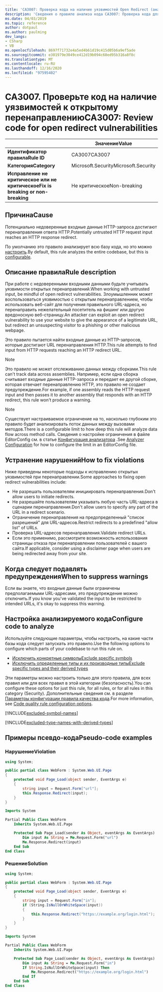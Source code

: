 ```yaml
---
title: 'CA3007: Проверка кода на наличие уязвимостей Open Redirect (анализ кода)'
description: 'Сведения о правиле анализа кода CA3007: Проверка кода для уязвимостей Open Redirect'
ms.date: 04/03/2019
ms.topic: reference
author: dotpaul
ms.author: paulming
dev_langs:
- CSharp
- VB
ms.openlocfilehash: 8697f71732e4a5ed4b61d19c415d05b6a9ef5ade
ms.sourcegitcommit: e301979e3049ce412d19b094c60ed95b316a8f8c
ms.translationtype: MT
ms.contentlocale: ru-RU
ms.lasthandoff: 12/16/2020
ms.locfileid: "97595402"
---
```

# <a name="ca3007-review-code-for-open-redirect-vulnerabilities"></a><span data-ttu-id="af933-103">CA3007. Проверьте код на наличие уязвимостей к открытому перенаправлению</span><span class="sxs-lookup"><span data-stu-id="af933-103">CA3007: Review code for open redirect vulnerabilities</span></span>

| | <span data-ttu-id="af933-104">Значение</span><span class="sxs-lookup"><span data-stu-id="af933-104">Value</span></span> |
|-|-|
| <span data-ttu-id="af933-105">**Идентификатор правила**</span><span class="sxs-lookup"><span data-stu-id="af933-105">**Rule ID**</span></span> |<span data-ttu-id="af933-106">CA3007</span><span class="sxs-lookup"><span data-stu-id="af933-106">CA3007</span></span>|
| <span data-ttu-id="af933-107">**Категория**</span><span class="sxs-lookup"><span data-stu-id="af933-107">**Category**</span></span> |<span data-ttu-id="af933-108">Microsoft.Security</span><span class="sxs-lookup"><span data-stu-id="af933-108">Microsoft.Security</span></span>|
| <span data-ttu-id="af933-109">**Исправление не критическое или не критическое**</span><span class="sxs-lookup"><span data-stu-id="af933-109">**Fix is breaking or non-breaking**</span></span> |<span data-ttu-id="af933-110">Не критическое</span><span class="sxs-lookup"><span data-stu-id="af933-110">Non-breaking</span></span>|

## <a name="cause"></a><span data-ttu-id="af933-111">Причина</span><span class="sxs-lookup"><span data-stu-id="af933-111">Cause</span></span>

<span data-ttu-id="af933-112">Потенциально недоверенные входные данные HTTP-запроса достигают перенаправления ответа HTTP.</span><span class="sxs-lookup"><span data-stu-id="af933-112">Potentially untrusted HTTP request input reaches an HTTP response redirect.</span></span>

<span data-ttu-id="af933-113">По умолчанию это правило анализирует всю базу кода, но это можно [настроить](#configure-code-to-analyze).</span><span class="sxs-lookup"><span data-stu-id="af933-113">By default, this rule analyzes the entire codebase, but this is [configurable](#configure-code-to-analyze).</span></span>

## <a name="rule-description"></a><span data-ttu-id="af933-114">Описание правила</span><span class="sxs-lookup"><span data-stu-id="af933-114">Rule description</span></span>

<span data-ttu-id="af933-115">При работе с недоверенными входными данными будьте учитывать уязвимости открытых перенаправлений.</span><span class="sxs-lookup"><span data-stu-id="af933-115">When working with untrusted input, be mindful of open redirect vulnerabilities.</span></span> <span data-ttu-id="af933-116">Злоумышленник может воспользоваться уязвимостью с открытым перенаправлением, чтобы использовать веб-сайт для получения правильного URL-адреса, но перенаправить нежелательный посетитель на фишинг или другую вредоносную веб-страницу.</span><span class="sxs-lookup"><span data-stu-id="af933-116">An attacker can exploit an open redirect vulnerability to use your website to give the appearance of a legitimate URL, but redirect an unsuspecting visitor to a phishing or other malicious webpage.</span></span>

<span data-ttu-id="af933-117">Это правило пытается найти входные данные из HTTP-запросов, которые достигают URL перенаправления HTTP.</span><span class="sxs-lookup"><span data-stu-id="af933-117">This rule attempts to find input from HTTP requests reaching an HTTP redirect URL.</span></span>

> [!NOTE]
> <span data-ttu-id="af933-118">Это правило не может отслеживанию данных между сборками.</span><span class="sxs-lookup"><span data-stu-id="af933-118">This rule can't track data across assemblies.</span></span> <span data-ttu-id="af933-119">Например, если одна сборка считывает входные данные HTTP-запроса и передает ее другой сборке, которая отвечает перенаправлению HTTP, это правило не создает предупреждение.</span><span class="sxs-lookup"><span data-stu-id="af933-119">For example, if one assembly reads the HTTP request input and then passes it to another assembly that responds with an HTTP redirect, this rule won't produce a warning.</span></span>

> [!NOTE]
> <span data-ttu-id="af933-120">Существует настраиваемое ограничение на то, насколько глубоким это правило будет анализировать поток данных между вызовами методов.</span><span class="sxs-lookup"><span data-stu-id="af933-120">There is a configurable limit to how deep this rule will analyze data flow across method calls.</span></span> <span data-ttu-id="af933-121">Сведения о настройке ограничения в файле EditorConfig см. в статье [Конфигурация анализатора](https://github.com/dotnet/roslyn-analyzers/blob/master/docs/Analyzer%20Configuration.md#dataflow-analysis) .</span><span class="sxs-lookup"><span data-stu-id="af933-121">See [Analyzer Configuration](https://github.com/dotnet/roslyn-analyzers/blob/master/docs/Analyzer%20Configuration.md#dataflow-analysis) for how to configure the limit in an EditorConfig file.</span></span>

## <a name="how-to-fix-violations"></a><span data-ttu-id="af933-122">Устранение нарушений</span><span class="sxs-lookup"><span data-stu-id="af933-122">How to fix violations</span></span>

<span data-ttu-id="af933-123">Ниже приведены некоторые подходы к исправлению открытых уязвимостей при перенаправлении.</span><span class="sxs-lookup"><span data-stu-id="af933-123">Some approaches to fixing open redirect vulnerabilities include:</span></span>

- <span data-ttu-id="af933-124">Не разрешать пользователям инициировать перенаправления.</span><span class="sxs-lookup"><span data-stu-id="af933-124">Don't allow users to initiate redirects.</span></span>
- <span data-ttu-id="af933-125">Не разрешайте пользователям указывать любую часть URL-адреса в сценарии перенаправления.</span><span class="sxs-lookup"><span data-stu-id="af933-125">Don't allow users to specify any part of the URL in a redirect scenario.</span></span>
- <span data-ttu-id="af933-126">Ограничение перенаправления на предопределенный "список разрешений" для URL-адресов.</span><span class="sxs-lookup"><span data-stu-id="af933-126">Restrict redirects to a predefined "allow list" of URLs.</span></span>
- <span data-ttu-id="af933-127">Проверка URL-адресов перенаправления.</span><span class="sxs-lookup"><span data-stu-id="af933-127">Validate redirect URLs.</span></span>
- <span data-ttu-id="af933-128">Если это применимо, рассмотрите возможность использования страницы отказа при перенаправлении пользователей с вашего сайта.</span><span class="sxs-lookup"><span data-stu-id="af933-128">If applicable, consider using a disclaimer page when users are being redirected away from your site.</span></span>

## <a name="when-to-suppress-warnings"></a><span data-ttu-id="af933-129">Когда следует подавлять предупреждения</span><span class="sxs-lookup"><span data-stu-id="af933-129">When to suppress warnings</span></span>

<span data-ttu-id="af933-130">Если вы знаете, что входные данные были ограничены предполагаемыми URL-адресами, это предупреждение можно отключить.</span><span class="sxs-lookup"><span data-stu-id="af933-130">If you know you've validated the input to be restricted to intended URLs, it's okay to suppress this warning.</span></span>

## <a name="configure-code-to-analyze"></a><span data-ttu-id="af933-131">Настройка анализируемого кода</span><span class="sxs-lookup"><span data-stu-id="af933-131">Configure code to analyze</span></span>

<span data-ttu-id="af933-132">Используйте следующие параметры, чтобы настроить, на какие части базы кода следует запускать это правило.</span><span class="sxs-lookup"><span data-stu-id="af933-132">Use the following options to configure which parts of your codebase to run this rule on.</span></span>

- [<span data-ttu-id="af933-133">Исключить конкретные символы</span><span class="sxs-lookup"><span data-stu-id="af933-133">Exclude specific symbols</span></span>](#exclude-specific-symbols)
- [<span data-ttu-id="af933-134">Исключить определенные типы и их производные типы</span><span class="sxs-lookup"><span data-stu-id="af933-134">Exclude specific types and their derived types</span></span>](#exclude-specific-types-and-their-derived-types)

<span data-ttu-id="af933-135">Эти параметры можно настроить только для этого правила, для всех правил или для всех правил в этой категории (безопасность).</span><span class="sxs-lookup"><span data-stu-id="af933-135">You can configure these options for just this rule, for all rules, or for all rules in this category (Security).</span></span> <span data-ttu-id="af933-136">Дополнительные сведения см. в разделе [Параметры конфигурации правила качества кода](../code-quality-rule-options.md).</span><span class="sxs-lookup"><span data-stu-id="af933-136">For more information, see [Code quality rule configuration options](../code-quality-rule-options.md).</span></span>

[!INCLUDE[excluded-symbol-names](~/includes/code-analysis/excluded-symbol-names.md)]

[!INCLUDE[excluded-type-names-with-derived-types](~/includes/code-analysis/excluded-type-names-with-derived-types.md)]

## <a name="pseudo-code-examples"></a><span data-ttu-id="af933-137">Примеры псевдо-кода</span><span class="sxs-lookup"><span data-stu-id="af933-137">Pseudo-code examples</span></span>

### <a name="violation"></a><span data-ttu-id="af933-138">Нарушение</span><span class="sxs-lookup"><span data-stu-id="af933-138">Violation</span></span>

```csharp
using System;

public partial class WebForm : System.Web.UI.Page
{
    protected void Page_Load(object sender, EventArgs e)
    {
        string input = Request.Form["url"];
        this.Response.Redirect(input);
    }
}
```

```vb
Imports System

Partial Public Class WebForm
    Inherits System.Web.UI.Page

    Protected Sub Page_Load(sender As Object, eventArgs As EventArgs)
        Dim input As String = Me.Request.Form("url")
        Me.Response.Redirect(input)
    End Sub
End Class
```

### <a name="solution"></a><span data-ttu-id="af933-139">Решение</span><span class="sxs-lookup"><span data-stu-id="af933-139">Solution</span></span>

```csharp
using System;

public partial class WebForm : System.Web.UI.Page
{
    protected void Page_Load(object sender, EventArgs e)
    {
        string input = Request.Form["in"];
        if (String.IsNullOrWhiteSpace(input))
        {
            this.Response.Redirect("https://example.org/login.html");
        }
    }
}
```

```vb
Imports System

Partial Public Class WebForm
    Inherits System.Web.UI.Page

    Protected Sub Page_Load(sender As Object, eventArgs As EventArgs)
        Dim input As String = Me.Request.Form("in")
        If String.IsNullOrWhiteSpace(input) Then
            Me.Response.Redirect("https://example.org/login.html")
        End If
    End Sub
End Class
```
